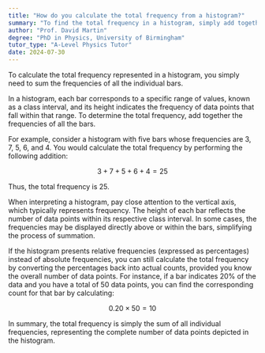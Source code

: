 ```yaml
---
title: "How do you calculate the total frequency from a histogram?"
summary: "To find the total frequency in a histogram, simply add together the frequencies of all the individual bars."
author: "Prof. David Martin"
degree: "PhD in Physics, University of Birmingham"
tutor_type: "A-Level Physics Tutor"
date: 2024-07-30
---
```


To calculate the total frequency represented in a histogram, you simply need to sum the frequencies of all the individual bars.

In a histogram, each bar corresponds to a specific range of values, known as a class interval, and its height indicates the frequency of data points that fall within that range. To determine the total frequency, add together the frequencies of all the bars.

For example, consider a histogram with five bars whose frequencies are $3$, $7$, $5$, $6$, and $4$. You would calculate the total frequency by performing the following addition:

$$
3 + 7 + 5 + 6 + 4 = 25
$$

Thus, the total frequency is $25$.

When interpreting a histogram, pay close attention to the vertical axis, which typically represents frequency. The height of each bar reflects the number of data points within its respective class interval. In some cases, the frequencies may be displayed directly above or within the bars, simplifying the process of summation.

If the histogram presents relative frequencies (expressed as percentages) instead of absolute frequencies, you can still calculate the total frequency by converting the percentages back into actual counts, provided you know the overall number of data points. For instance, if a bar indicates $20\%$ of the data and you have a total of $50$ data points, you can find the corresponding count for that bar by calculating:

$$
0.20 \times 50 = 10
$$

In summary, the total frequency is simply the sum of all individual frequencies, representing the complete number of data points depicted in the histogram.
    